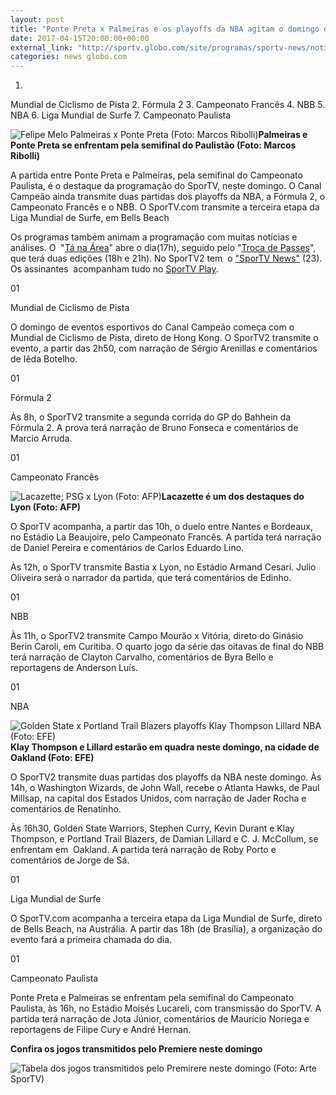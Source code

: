 ```yaml
---
layout: post
title: "Ponte Preta x Palmeiras e os playoffs da NBA agitam o domingo do SporTV"
date: 2017-04-15T20:00:00+00:00
external_link: "http://sportv.globo.com/site/programas/sportv-news/noticia/2017/04/ponte-preta-x-palmeiras-e-os-playoffs-da-nba-agitam-o-domingo-do-sportv.html"
categories: news globo.com
---
```

1. 
Mundial de Ciclismo de Pista
2. 
Fórmula 2
3. 
Campeonato Francês
4. 
NBB
5. 
NBA
6. 
Liga Mundial de Surfe
7. 
Campeonato Paulista  

 ![Felipe Melo Palmeiras x Ponte Preta (Foto: Marcos Ribolli)](http://s2.glbimg.com/vvVHjMk22lbdBq88KoLvscP4usA=/327x0:2903x1974/300x230/s.glbimg.com/es/ge/f/original/2017/01/29/rib6300.jpg "Felipe Melo Palmeiras x Ponte Preta (Foto: Marcos Ribolli)")**Palmeiras e Ponte Preta se enfrentam pela semifinal do Paulistão (Foto: Marcos Ribolli)**

A partida entre Ponte Preta e Palmeiras, pela semifinal do Campeonato Paulista, é o destaque da programação do SporTV, neste domingo. O Canal Campeão ainda transmite duas partidas dos playoffs da NBA, a Fórmula 2, o Campeonato Francês e o NBB. O SporTV.com transmite a terceira etapa da Liga Mundial de Surfe, em Bells Beach

Os programas também animam a programação com muitas notícias e análises. O&nbsp; "[Tá na Área](http://www.sportv.com/tanaarea)" abre o dia(17h), seguido pelo "[Troca de Passes](http://www.sportv.com/trocadepasses)", que terá duas edições (18h e 21h). No SporTV2 tem&nbsp; o&nbsp;["SporTV News"](http://sportv.globo.com/site/programas/sportv-news/)&nbsp;(23). Os assinantes&nbsp; acompanham tudo no&nbsp;[SporTV Play](http://globosatplay.globo.com/sportv/ao-vivo/3180419/).

01

Mundial de Ciclismo de Pista

O domingo de eventos esportivos do Canal Campeão começa com o Mundial de Ciclismo de Pista, direto de Hong Kong. O SporTV2 transmite o evento, a partir das 2h50, com narração de Sérgio Arenillas e comentários de Iêda Botelho.&nbsp;

01

Fórmula 2

Às 8h, o SporTV2 transmite a segunda corrida do GP do Bahhein da Fórmula 2. A prova terá narração de Bruno Fonseca e comentários de Marcio Arruda.&nbsp;

01

Campeonato Francês

 ![Lacazette; PSG x Lyon (Foto: AFP)](http://s2.glbimg.com/uSwI1hV88b8jaoR_9-8XN4KkP7s=/183x0:1795x1235/300x230/s.glbimg.com/es/ge/f/original/2017/03/19/000_mt4hj_Cs1fsim.jpg "Lacazette; PSG x Lyon (Foto: AFP)")**Lacazette é um dos destaques do Lyon (Foto: AFP)**

O SporTV acompanha, a partir das 10h, o duelo entre Nantes e Bordeaux, no Estádio La Beaujoire, pelo Campeonato Francês. A partida terá narração de Daniel Pereira e comentários de Carlos Eduardo Lino.

Às 12h, o SporTV transmite Bastia x Lyon, no Estádio Armand Cesari. Julio Oliveira será o narrador da partida, que terá comentários de Edinho.

01

NBB

Às 11h, o SporTV2 transmite Campo Mourão x Vitória, direto do Ginásio Berin Caroli, em Curitiba. O quarto jogo da série das oitavas de final do NBB terá narração de Clayton Carvalho, comentários de Byra Bello e reportagens de Anderson Luís.

01

NBA

 ![Golden State x Portland Trail Blazers playoffs Klay Thompson Lillard NBA (Foto: EFE)](http://s2.glbimg.com/_lO6W0IU6Iy3gkOf-51PdkFHl6o=/0x96:3715x2941/300x230/s.glbimg.com/es/ge/f/original/2016/05/02/635977488759061844.jpg "Golden State x Portland Trail Blazers playoffs Klay Thompson Lillard NBA (Foto: EFE)")**Klay Thompson e Lillard estarão em quadra neste domingo, na cidade de Oakland (Foto: EFE)**

O SporTV2 transmite duas partidas dos playoffs da NBA neste domingo. Às 14h, o Washington Wizards, de&nbsp;John Wall, recebe o Atlanta Hawks, de Paul Millsap, na capital dos Estados Unidos, com narração de Jader Rocha e comentários de Renatinho.   
  
Às 16h30, Golden State Warriors,&nbsp;Stephen Curry, Kevin Durant e Klay Thompson, e Portland Trail Blazers, de&nbsp;Damian Lillard e C. J. McCollum, se enfrentam em&nbsp; Oakland. A partida terá narração de Roby Porto e comentários de Jorge de Sá.

01

Liga Mundial de Surfe

O SporTV.com acompanha a terceira etapa da Liga Mundial de Surfe, direto de Bells Beach, na Austrália. A partir das 18h (de Brasília), a organização do evento fará a primeira chamada do dia.

01

Campeonato Paulista

Ponte Preta e Palmeiras se enfrentam pela semifinal do Campeonato Paulista, às 16h, no Estádio Moisés Lucareli, com transmissão do SporTV. A partida terá narração de Jota Júnior, comentários de Maurício Noriega e reportagens de Filipe Cury e André Hernan.

**Confira os jogos transmitidos pelo Premiere neste domingo**

 ![Tabela dos jogos transmitidos pelo Premirere neste domingo (Foto: Arte SporTV)](http://s2.glbimg.com/51APMoL6aBW2lWw39RFe6Dxha3o=/0x0:689x334/690x334/s.glbimg.com/es/ge/f/original/2017/04/15/tabela1.png "Tabela dos jogos transmitidos pelo Premirere neste domingo (Foto: Arte SporTV)")  

